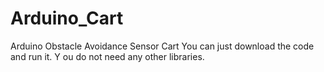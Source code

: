 # Arduino_Cart
Arduino Obstacle Avoidance Sensor Cart
You can just download the code and run it. Y ou do not need any other libraries.
